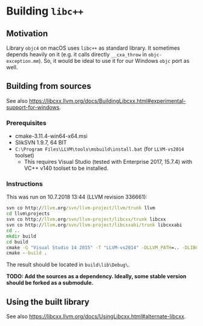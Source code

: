 # Building `libc++`

## Motivation

Library `objc4` on macOS uses `libc++` as standard library.
It sometimes depends heavily on it (e.g. it calls directly `__cxa_throw` in `objc-exception.mm`).
So, it would be ideal to use it for our Windows `objc` port as well.

## Building from sources

See also <https://libcxx.llvm.org/docs/BuildingLibcxx.html#experimental-support-for-windows>.

### Prerequisites

- cmake-3.11.4-win64-x64.msi
- SlikSVN 1.9.7, 64 BIT
- `C:\Program Files\LLVM\tools\msbuild\install.bat` (for `LLVM-vs2014` toolset)
  - This requires Visual Studio (tested with Enterprise 2017, 15.7.4) with VC++ v140 toolset to be installed.

### Instructions

This was run on 10.7.2018 13:44 (LLVM revision 336661):

```cmd
svn co http://llvm.org/svn/llvm-project/llvm/trunk llvm
cd llvm\projects
svn co http://llvm.org/svn/llvm-project/libcxx/trunk libcxx
svn co http://llvm.org/svn/llvm-project/libcxxabi/trunk libcxxabi
cd ..
mkdir build
cd build
cmake -G "Visual Studio 14 2015" -T "LLVM-vs2014" -DLLVM_PATH=.. -DLIBCXX_ENABLE_SHARED=YES -DLIBCXX_ENABLE_STATIC=NO -DLIBCXX_ENABLE_EXPERIMENTAL_LIBRARY=NO ..\projects\libcxx
cmake --build .
```

The result should be located in `build\lib\Debug\`.

**TODO: Add the sources as a dependency.
Ideally, some stable version should be forked as a submodule.**

## Using the built library

See also <https://libcxx.llvm.org/docs/UsingLibcxx.html#alternate-libcxx>.
